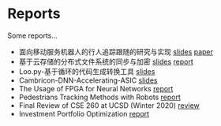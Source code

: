 # Reports

Some reports...

* 面向移动服务机器人的行人追踪跟随的研究与实现 [slides](面向移动服务机器人的行人追踪跟随的研究与实现-slides.pdf) [paper](面向移动服务机器人的行人追踪跟随的研究与实现.pdf)
* 基于云存储的分布式文件系统的同步与加密 [slides](基于云存储的分布式文件系统的同步与加密.pdf) [report](基于云存储的文件系统同步与加密.pdf)
* Loo.py-基于循环的代码生成转换工具 [slides](Loopy-基于循环的代码生成转换工具.pdf)
* Cambricon-DNN-Accelerating-ASIC [slides](Cambricon-DNN-Accelerating-ASIC.pdf)
* The Usage of FPGA for Neural Networks [report](https://github.com/wwqqqqq/Reports/blob/master/The%20Usage%20of%20FPGA%20for%20Neural%20Networks.md)
* Pedestrians Tracking Methods with Robots [report](Pedestrian_Tracking_on_Robots.md)
* Final Review of CSE 260 at UCSD (Winter 2020) [review](cse260.md)
* Investment Portfolio Optimization [report](Investment_Portfolio_Optimization.pdf)